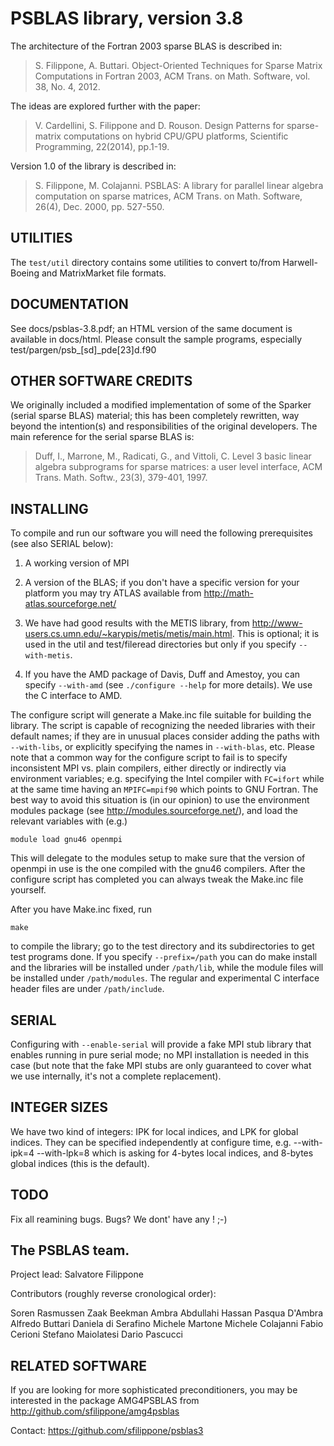 PSBLAS library, version 3.8
===========================

The architecture of the Fortran 2003 sparse BLAS is described in:
>S. Filippone, A. Buttari. Object-Oriented Techniques for Sparse Matrix
>Computations in Fortran 2003, ACM Trans. on Math. Software, vol. 38, No.
4, 2012.

The ideas are explored further with the paper:
>V. Cardellini, S. Filippone and D. Rouson. Design Patterns for
>sparse-matrix computations on hybrid CPU/GPU platforms, Scientific 
>Programming, 22(2014), pp.1-19.

Version 1.0 of the library is described in:
>S. Filippone, M. Colajanni. PSBLAS: A library for parallel linear
>algebra computation on sparse matrices, ACM Trans. on Math. Software,
>26(4), Dec. 2000, pp. 527-550.


UTILITIES
---------
The `test/util` directory contains some utilities to convert to/from
Harwell-Boeing and MatrixMarket file formats.


DOCUMENTATION
-------------
See docs/psblas-3.8.pdf; an HTML version of the same document is
available in docs/html. Please consult the sample programs, especially
test/pargen/psb_[sd]_pde[23]d.f90


OTHER SOFTWARE CREDITS 
----------------------
We originally included a modified implementation of some of the Sparker
(serial sparse BLAS)  material; this has been completely rewritten, way
beyond the intention(s) and responsibilities of the original developers.
The main reference for the serial sparse BLAS is:
>Duff, I., Marrone, M., Radicati, G., and Vittoli, C. Level 3 basic 
>linear algebra subprograms for sparse matrices: a user level interface,
>ACM Trans. Math. Softw., 23(3), 379-401, 1997.


INSTALLING
----------
To compile and run our software you will need the following
prerequisites (see also SERIAL below):

1. A working version of MPI

2. A version of the BLAS; if you don't have a specific version for your
   platform you may try ATLAS available from
   http://math-atlas.sourceforge.net/ 

3. We have had good results with  the METIS library, from 
   http://www-users.cs.umn.edu/~karypis/metis/metis/main.html.
   This is optional; it is  used in the util and test/fileread
   directories but only if you specify `--with-metis`.

4. If you have the AMD package of Davis, Duff and Amestoy, you can
   specify `--with-amd` (see `./configure --help` for more details).
   We use the C interface to AMD.

The configure script will generate a Make.inc file suitable for building
the library. The script is capable of recognizing the needed libraries
with their default names; if they are in unusual places consider adding
the paths with `--with-libs`, or explicitly specifying the names in
`--with-blas`, etc. Please note that a common way for the configure script
to fail is to specify inconsistent MPI vs. plain compilers, either
directly or indirectly via environment variables; e.g. specifying the
Intel compiler with `FC=ifort` while at the same time having an 
`MPIFC=mpif90` which points to GNU Fortran. The best way to avoid this
situation is (in our opinion) to use the environment modules package
(see http://modules.sourceforge.net/), and load the relevant
variables with (e.g.) 
```
module load gnu46 openmpi
```
This will delegate to the modules setup to make sure that the version of
openmpi in use is the one compiled with the gnu46 compilers. After the
configure script has completed you can always tweak the Make.inc file
yourself. 

After you have Make.inc fixed,  run 
```
make
``` 
to  compile the library; go to the test directory and its subdirectories
to get test programs done. If you specify `--prefix=/path` you can do make
install and the libraries will be installed under `/path/lib`, while the
module files will be installed under `/path/modules`. The regular and
experimental C interface header files are under `/path/include`.

SERIAL
------
Configuring with `--enable-serial` will provide a fake MPI stub library
that enables running in pure serial mode; no MPI installation is needed
in this case (but note that the fake MPI stubs are only guaranteed to
cover what we use internally, it's not a complete replacement). 

INTEGER SIZES
-------------
We have two kind of integers: IPK for local indices, and LPK for
global indices. They can be specified independently at configure time,
e.g.
--with-ipk=4 --with-lpk=8
which is asking for 4-bytes local indices, and 8-bytes global indices
(this is the default). 
							       


TODO
----
Fix all reamining bugs. Bugs? We dont' have any ! ;-)


The PSBLAS team. 
---------------
Project lead:
Salvatore Filippone

Contributors (roughly reverse cronological order):

Soren 	   Rasmussen
Zaak       Beekman
Ambra	   Abdullahi Hassan
Pasqua	   D'Ambra
Alfredo    Buttari
Daniela    di Serafino
Michele    Martone
Michele    Colajanni
Fabio      Cerioni
Stefano    Maiolatesi
Dario      Pascucci



RELATED SOFTWARE
----------------
If you are looking for more sophisticated preconditioners, you may be
interested in the package AMG4PSBLAS from
<http://github.com/sfilippone/amg4psblas>


Contact: <https://github.com/sfilippone/psblas3>
